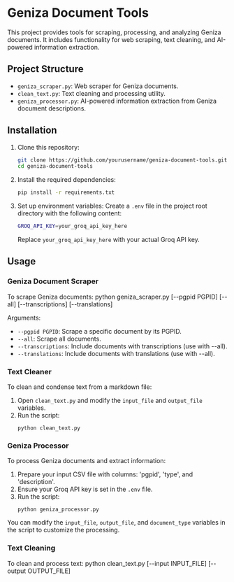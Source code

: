 # Geniza Document Tools

This project provides tools for scraping, processing, and analyzing Geniza documents. It includes functionality for web scraping, text cleaning, and AI-powered information extraction.

## Project Structure

- `geniza_scraper.py`: Web scraper for Geniza documents.
- `clean_text.py`: Text cleaning and processing utility.
- `geniza_processor.py`: AI-powered information extraction from Geniza document descriptions.

## Installation

1. Clone this repository:
   ```bash
   git clone https://github.com/yourusername/geniza-document-tools.git
   cd geniza-document-tools
   ```

2. Install the required dependencies:
   ```bash
   pip install -r requirements.txt
   ```

3. Set up environment variables:
   Create a `.env` file in the project root directory with the following content:
   ```bash
   GROQ_API_KEY=your_groq_api_key_here
   ```
   Replace `your_groq_api_key_here` with your actual Groq API key.

## Usage

### Geniza Document Scraper

To scrape Geniza documents:
python geniza_scraper.py [--pgpid PGPID] [--all] [--transcriptions] [--translations]


Arguments:
- `--pgpid PGPID`: Scrape a specific document by its PGPID.
- `--all`: Scrape all documents.
- `--transcriptions`: Include documents with transcriptions (use with --all).
- `--translations`: Include documents with translations (use with --all).

### Text Cleaner

To clean and condense text from a markdown file:

1. Open `clean_text.py` and modify the `input_file` and `output_file` variables.
2. Run the script:
   ```
   python clean_text.py
   ```

### Geniza Processor

To process Geniza documents and extract information:

1. Prepare your input CSV file with columns: 'pgpid', 'type', and 'description'.
2. Ensure your Groq API key is set in the `.env` file.
3. Run the script:
   ```
   python geniza_processor.py
   ```

You can modify the `input_file`, `output_file`, and `document_type` variables in the script to customize the processing.


### Text Cleaning

To clean and process text:
python clean_text.py [--input INPUT_FILE] [--output OUTPUT_FILE]